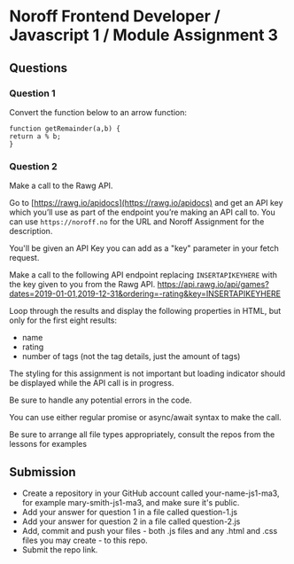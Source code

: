 # Noroff Frontend Developer / Javascript 1 / Module Assignment 3

## Questions

### Question 1

Convert the function below to an arrow function:

```
function getRemainder(a,b) {
return a % b;
}
```

### Question 2

Make a call to the Rawg API.

Go to [https://rawg.io/apidocs](https://rawg.io/apidocs) and get an API key which you’ll use as part of the endpoint you’re making an API call to. You can use `https://noroff.no` for the URL and Noroff Assignment for the description.

You'll be given an API Key you can add as a "key" parameter in your fetch request.

Make a call to the following API endpoint replacing `INSERTAPIKEYHERE` with the key given to you from the Rawg API.
https://api.rawg.io/api/games?dates=2019-01-01,2019-12-31&ordering=-rating&key=INSERTAPIKEYHERE

Loop through the results and display the following properties in HTML, but only for the first eight results:

- name
- rating
- number of tags (not the tag details, just the amount of tags)

The styling for this assignment is not important but loading indicator should be displayed while the API call is in progress.

Be sure to handle any potential errors in the code.

You can use either regular promise or async/await syntax to make the call.

Be sure to arrange all file types appropriately, consult the repos from the lessons for examples

## Submission

- Create a repository in your GitHub account called your-name-js1-ma3, for example mary-smith-js1-ma3, and make sure it's public.
- Add your answer for question 1 in a file called question-1.js
- Add your answer for question 2 in a file called question-2.js
- Add, commit and push your files - both .js files and any .html and .css files you may create - to this repo.
- Submit the repo link.
